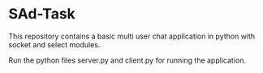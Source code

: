 # SAd-Task

This repository contains a basic multi user chat application in python with socket and select modules.

Run the python files server.py and client.py for running the application.
